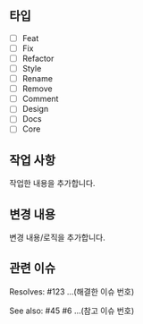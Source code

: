 <!-- 풀리퀘 제목 -->
<!-- <TYPE>: 설명 <IssueNumber> -->

## **타입**
- [ ] Feat
- [ ] Fix
- [ ] Refactor
- [ ] Style
- [ ] Rename
- [ ] Remove
- [ ] Comment
- [ ] Design
- [ ] Docs
- [ ] Core

## **작업 사항**
작업한 내용을 추가합니다.

## **변경 내용**
변경 내용/로직을 추가합니다.

## **관련 이슈**
Resolves: #123 ...(해결한 이슈 번호)

See also: #45 #6 ...(참고 이슈 번호)
